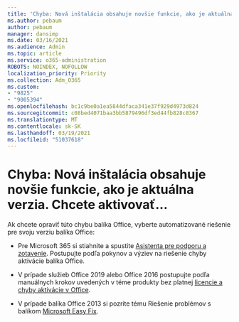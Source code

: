 ```yaml
---
title: 'Chyba: Nová inštalácia obsahuje novšie funkcie, ako je aktuálna verzia. Chcete aktivovať...'
ms.author: pebaum
author: pebaum
manager: dansimp
ms.date: 03/16/2021
ms.audience: Admin
ms.topic: article
ms.service: o365-administration
ROBOTS: NOINDEX, NOFOLLOW
localization_priority: Priority
ms.collection: Adm_O365
ms.custom:
- "9825"
- "9005394"
ms.openlocfilehash: bc1c9be0a1ea5844dfaca341e37f929d4973d824
ms.sourcegitcommit: c08bed4071baa3bb5879496df3ed44fb828c8367
ms.translationtype: MT
ms.contentlocale: sk-SK
ms.lasthandoff: 03/19/2021
ms.locfileid: "51037618"
---
```

# <a name="error-your-new-install-has-newer-features-than-your-current-version-do-you-want-to-activate"></a>Chyba: Nová inštalácia obsahuje novšie funkcie, ako je aktuálna verzia. Chcete aktivovať...

Ak chcete opraviť túto chybu balíka Office, vyberte automatizované riešenie pre svoju verziu balíka Office:

- Pre Microsoft 365 si stiahnite a spustite [Asistenta pre podporu a zotavenie](https://aka.ms/SaRA-OfficeActivation-Chat). Postupujte podľa pokynov a výziev na riešenie chyby aktivácie balíka Office.

- V prípade služieb Office 2019 alebo Office 2016 postupujte podľa manuálnych krokov uvedených v téme produkty bez platnej [licencie a chyby aktivácie v Office](https://support.microsoft.com/office/0d23d3c0-c19c-4b2f-9845-5344fedc4380#bkmk_fixyourself).

- V prípade balíka Office 2013 si pozrite tému Riešenie problémov s balíkom [Microsoft Easy Fix](https://support.microsoft.com/topic/microsoft-easy-fix-solutions-have-been-discontinued-b0f4b5f9-3b5a-bd9e-d75d-d45e2f12e16c).